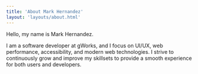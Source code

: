 ```yaml
---
title: 'About Mark Hernandez'
layout: 'layouts/about.html'
---
```


Hello, my name is Mark Hernandez.

I am a software developer at gWorks, and I focus on UI/UX, web performance,
accessibility, and modern web technologies. I strive to continuously grow and
improve my skillsets to provide a smooth experience for both users and
developers.
